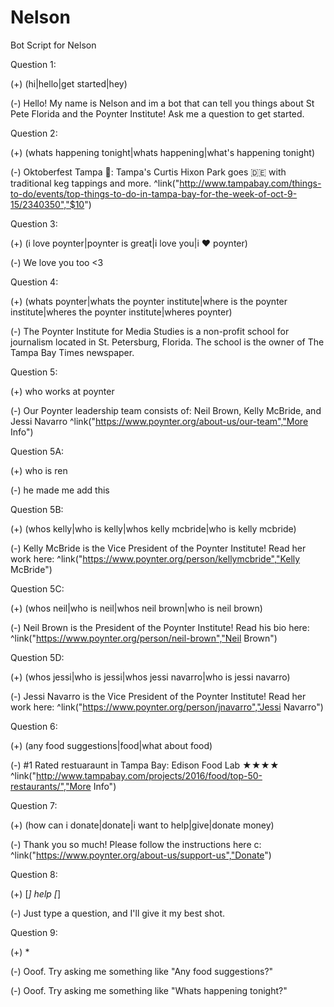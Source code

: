 # Nelson
Bot Script for Nelson

Question 1:

(+) (hi|hello|get started|hey)

(-) Hello! My name is Nelson and im a bot that can tell you things about St Pete Florida and the Poynter Institute! Ask me a question to get started.

Question 2:

(+) (whats happening tonight|whats happening|what's happening tonight)

(-) Oktoberfest Tampa 🍺: Tampa's Curtis Hixon Park goes 🇩🇪 with traditional keg tappings and more. ^link("http://www.tampabay.com/things-to-do/events/top-things-to-do-in-tampa-bay-for-the-week-of-oct-9-15/2340350","$10") 

Question 3:

(+) (i love poynter|poynter is great|i love you|i ❤️ poynter)

(-) We love you too <3

Question 4:

(+) (whats poynter|whats the poynter institute|where is the poynter institute|wheres the poynter institute|wheres poynter)

(-) The Poynter Institute for Media Studies is a non-profit school for journalism located in St. Petersburg, Florida. The school is the owner of The Tampa Bay Times newspaper.

Question 5:

(+) who works at poynter

(-) Our Poynter leadership team consists of: Neil Brown, Kelly McBride, and Jessi Navarro  ^link("https://www.poynter.org/about-us/our-team","More Info")

Question 5A:

(+) who is ren

(-) he made me add this

Question 5B:

(+) (whos kelly|who is kelly|whos kelly mcbride|who is kelly mcbride)

(-) Kelly McBride is the Vice President of the Poynter Institute! Read her work here:  ^link("https://www.poynter.org/person/kellymcbride","Kelly McBride")

Question 5C:

(+) (whos neil|who is neil|whos neil brown|who is neil brown)

(-) Neil Brown is the President of the Poynter Institute! Read his bio here:  ^link("https://www.poynter.org/person/neil-brown","Neil Brown")

Question 5D:

(+) (whos jessi|who is jessi|whos jessi navarro|who is jessi navarro)

(-) Jessi Navarro is the Vice President of the Poynter Institute! Read her work here:  ^link("https://www.poynter.org/person/jnavarro","Jessi Navarro")

Question 6:

(+) (any food suggestions|food|what about food)

(-) #1 Rated restuaraunt in Tampa Bay: Edison Food Lab ★★★★  ^link("http://www.tampabay.com/projects/2016/food/top-50-restaurants/","More Info")

Question 7:

(+) (how can i donate|donate|i want to help|give|donate money)

(-) Thank you so much!  Please follow the instructions here c: ^link("https://www.poynter.org/about-us/support-us","Donate")

Question 8:

(+) [*] help [*]

(-) Just type a question, and I'll give it my best shot.

Question 9:

(+) *

(-) Ooof. Try asking me something like "Any food suggestions?"

(-) Ooof. Try asking me something like "Whats happening tonight?"
